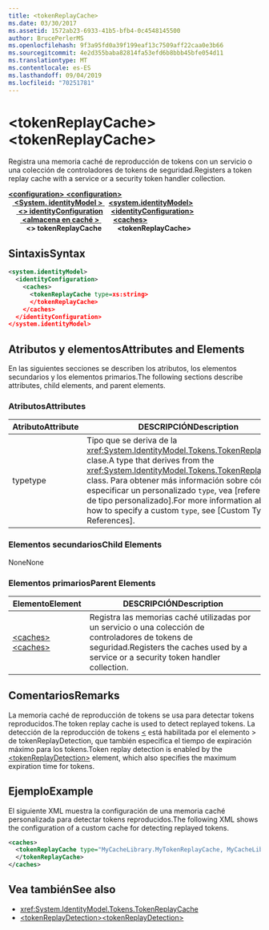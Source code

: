 ```yaml
---
title: <tokenReplayCache>
ms.date: 03/30/2017
ms.assetid: 1572ab23-6933-41b5-bfb4-0c4548145500
author: BrucePerlerMS
ms.openlocfilehash: 9f3a95fd0a39f199eaf13c7509aff22caa0e3b66
ms.sourcegitcommit: 4e2d355baba82814fa53efd6b8bbb45bfe054d11
ms.translationtype: MT
ms.contentlocale: es-ES
ms.lasthandoff: 09/04/2019
ms.locfileid: "70251781"
---
```

# <a name="tokenreplaycache"></a><span data-ttu-id="f49f1-101">\<tokenReplayCache></span><span class="sxs-lookup"><span data-stu-id="f49f1-101">\<tokenReplayCache></span></span>
<span data-ttu-id="f49f1-102">Registra una memoria caché de reproducción de tokens con un servicio o una colección de controladores de tokens de seguridad.</span><span class="sxs-lookup"><span data-stu-id="f49f1-102">Registers a token replay cache with a service or a security token handler collection.</span></span>  
  
<span data-ttu-id="f49f1-103">[ **\<configuration>** ](../configuration-element.md)</span><span class="sxs-lookup"><span data-stu-id="f49f1-103">[**\<configuration>**](../configuration-element.md)</span></span>\
<span data-ttu-id="f49f1-104">&nbsp;&nbsp;[ **\<System. identityModel >** ](system-identitymodel.md)</span><span class="sxs-lookup"><span data-stu-id="f49f1-104">&nbsp;&nbsp;[**\<system.identityModel>**](system-identitymodel.md)</span></span>\
<span data-ttu-id="f49f1-105">&nbsp;&nbsp;&nbsp;&nbsp;[ **\<> identityConfiguration**](identityconfiguration.md)</span><span class="sxs-lookup"><span data-stu-id="f49f1-105">&nbsp;&nbsp;&nbsp;&nbsp;[**\<identityConfiguration>**](identityconfiguration.md)</span></span>\
<span data-ttu-id="f49f1-106">&nbsp;&nbsp;&nbsp;&nbsp;&nbsp;&nbsp;[ **\<almacena en caché >** ](caches.md)</span><span class="sxs-lookup"><span data-stu-id="f49f1-106">&nbsp;&nbsp;&nbsp;&nbsp;&nbsp;&nbsp;[**\<caches>**](caches.md)</span></span>\
<span data-ttu-id="f49f1-107">&nbsp;&nbsp;&nbsp;&nbsp;&nbsp;&nbsp;&nbsp;&nbsp; **\<> tokenReplayCache**</span><span class="sxs-lookup"><span data-stu-id="f49f1-107">&nbsp;&nbsp;&nbsp;&nbsp;&nbsp;&nbsp;&nbsp;&nbsp;**\<tokenReplayCache>**</span></span>  
  
## <a name="syntax"></a><span data-ttu-id="f49f1-108">Sintaxis</span><span class="sxs-lookup"><span data-stu-id="f49f1-108">Syntax</span></span>  
  
```xml  
<system.identityModel>  
  <identityConfiguration>  
    <caches>  
      <tokenReplayCache type=xs:string>  
      </tokenReplayCache>  
    </caches>  
  </identityConfiguration>  
</system.identityModel>  
```  
  
## <a name="attributes-and-elements"></a><span data-ttu-id="f49f1-109">Atributos y elementos</span><span class="sxs-lookup"><span data-stu-id="f49f1-109">Attributes and Elements</span></span>  
 <span data-ttu-id="f49f1-110">En las siguientes secciones se describen los atributos, los elementos secundarios y los elementos primarios.</span><span class="sxs-lookup"><span data-stu-id="f49f1-110">The following sections describe attributes, child elements, and parent elements.</span></span>  
  
### <a name="attributes"></a><span data-ttu-id="f49f1-111">Atributos</span><span class="sxs-lookup"><span data-stu-id="f49f1-111">Attributes</span></span>  
  
|<span data-ttu-id="f49f1-112">Atributo</span><span class="sxs-lookup"><span data-stu-id="f49f1-112">Attribute</span></span>|<span data-ttu-id="f49f1-113">DESCRIPCIÓN</span><span class="sxs-lookup"><span data-stu-id="f49f1-113">Description</span></span>|  
|---------------|-----------------|  
|<span data-ttu-id="f49f1-114">type</span><span class="sxs-lookup"><span data-stu-id="f49f1-114">type</span></span>|<span data-ttu-id="f49f1-115">Tipo que se deriva de la <xref:System.IdentityModel.Tokens.TokenReplayCache> clase.</span><span class="sxs-lookup"><span data-stu-id="f49f1-115">A type that derives from the <xref:System.IdentityModel.Tokens.TokenReplayCache> class.</span></span> <span data-ttu-id="f49f1-116">Para obtener más información sobre cómo especificar un personalizado `type`, vea [referencias de tipo personalizado].</span><span class="sxs-lookup"><span data-stu-id="f49f1-116">For more information about how to specify a custom `type`, see [Custom Type References].</span></span>
  
### <a name="child-elements"></a><span data-ttu-id="f49f1-117">Elementos secundarios</span><span class="sxs-lookup"><span data-stu-id="f49f1-117">Child Elements</span></span>  
 <span data-ttu-id="f49f1-118">None</span><span class="sxs-lookup"><span data-stu-id="f49f1-118">None</span></span>  
  
### <a name="parent-elements"></a><span data-ttu-id="f49f1-119">Elementos primarios</span><span class="sxs-lookup"><span data-stu-id="f49f1-119">Parent Elements</span></span>  
  
|<span data-ttu-id="f49f1-120">Elemento</span><span class="sxs-lookup"><span data-stu-id="f49f1-120">Element</span></span>|<span data-ttu-id="f49f1-121">DESCRIPCIÓN</span><span class="sxs-lookup"><span data-stu-id="f49f1-121">Description</span></span>|  
|-------------|-----------------|  
|[<span data-ttu-id="f49f1-122">\<caches></span><span class="sxs-lookup"><span data-stu-id="f49f1-122">\<caches></span></span>](caches.md)|<span data-ttu-id="f49f1-123">Registra las memorias caché utilizadas por un servicio o una colección de controladores de tokens de seguridad.</span><span class="sxs-lookup"><span data-stu-id="f49f1-123">Registers the caches used by a service or a security token handler collection.</span></span>|  
  
## <a name="remarks"></a><span data-ttu-id="f49f1-124">Comentarios</span><span class="sxs-lookup"><span data-stu-id="f49f1-124">Remarks</span></span>  
 <span data-ttu-id="f49f1-125">La memoria caché de reproducción de tokens se usa para detectar tokens reproducidos.</span><span class="sxs-lookup"><span data-stu-id="f49f1-125">The token replay cache is used to detect replayed tokens.</span></span> <span data-ttu-id="f49f1-126">La detección de la reproducción de tokens [ \<](tokenreplaydetection.md) está habilitada por el elemento > de tokenReplayDetection, que también especifica el tiempo de expiración máximo para los tokens.</span><span class="sxs-lookup"><span data-stu-id="f49f1-126">Token replay detection is enabled by the [\<tokenReplayDetection>](tokenreplaydetection.md) element, which also specifies the maximum expiration time for tokens.</span></span>  
  
## <a name="example"></a><span data-ttu-id="f49f1-127">Ejemplo</span><span class="sxs-lookup"><span data-stu-id="f49f1-127">Example</span></span>  
 <span data-ttu-id="f49f1-128">El siguiente XML muestra la configuración de una memoria caché personalizada para detectar tokens reproducidos.</span><span class="sxs-lookup"><span data-stu-id="f49f1-128">The following XML shows the configuration of a custom cache for detecting replayed tokens.</span></span>  
  
```xml  
<caches>  
  <tokenReplayCache type="MyCacheLibrary.MyTokenReplayCache, MyCacheLibrary">  
  </tokenReplayCache>  
</caches>  
```  
  
## <a name="see-also"></a><span data-ttu-id="f49f1-129">Vea también</span><span class="sxs-lookup"><span data-stu-id="f49f1-129">See also</span></span>

- <xref:System.IdentityModel.Tokens.TokenReplayCache>
- [<span data-ttu-id="f49f1-130">\<tokenReplayDetection></span><span class="sxs-lookup"><span data-stu-id="f49f1-130">\<tokenReplayDetection></span></span>](tokenreplaydetection.md)
